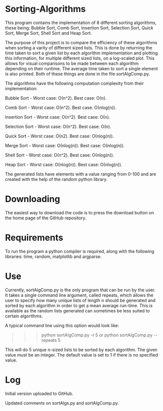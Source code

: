 # Sorting-Algorithms

This program contains the implementation of 8 different sorting algorithms, these being: Bubble Sort, Comb Sort, Insertion Sort, Selection Sort, Quick Sort, Merge Sort, Shell Sort and Heap Sort.

The purpose of this project is to compare the efficiency of these algorithms when sorting a varity of different sized lists. This is done by returning the time taken to sort a given list by each algorithm implementation and plotting this information, for multiple different sized lists, on a log-scaled plot. This allows for visual comparisons to be made between each algorithm depending on their runtime. The average time taken to sort a single element is also printed. Both of these things are done in the file sortAlgComp.py.


The algorithms have the following computation complexity from their implementation:

Bubble Sort - Worst case: О(n^2). Best case: О(n).

Comb Sort - Worst case: О(n^2). Best case: О(nlog(n)).

Insertion Sort - Worst case: О(n^2). Best case: О(n).

Selection Sort - Worst case: О(n^2). Best case: О(n).

Quick Sort - Worst case: О(n2). Best case: О(nlog(n)).

Merge Sort - Worst case: О(nlog(n)). Best case: О(nlog(n)).

Shell Sort - Worst case: О(n^2). Best case: О(nlog(n)).

Heap Sort - Worst case: О(nlog(n)). Best case: О(nlog(n)).


The generated lists have elements with a value ranging from 0-100 and are created with the help of the random python library.

# Downloading

The easiest way to download the code is to press the download button on the home page of the GitHub repository.

# Requirements

To run the program a python compiler is required, along with the following libraries: time, random, matplotlib and argparse.

# Use

Currently, sortAlgComp.py is the only program that can be run by the user. 
It takes a single command line argument, called repeats, which allows the user to specify how many unique lists of length n should be generated and sorted by each algorithm in order to get a mean average run-time. This is available as the random lists generated can sometimes be less suited to certain algorithms.

A typical command line using this option would look like:

>>> python sortAlgComp.py -r 5
or 
>>> python sortAlgComp.py --repeats 5

This will do 5 unique n-sized lists to be sorted by each algorithm. The given value must be an integer. The default value is set to 1 if there is no specified value. 

# Log

Initial version uploaded to GitHub.

Updated comments on sortAlgs.py and sortAlgComp.py.

